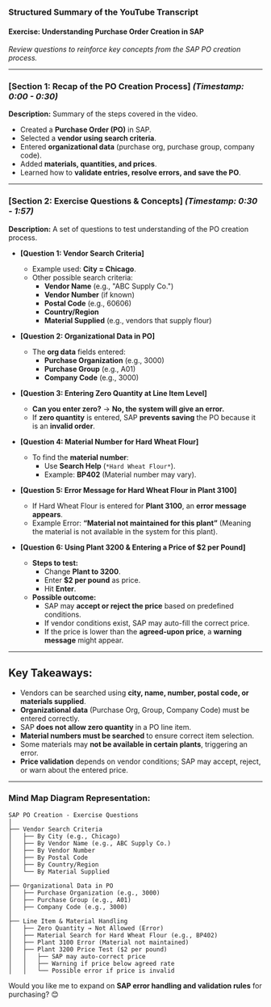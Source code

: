  
### **Structured Summary of the YouTube Transcript**  

#### **Exercise: Understanding Purchase Order Creation in SAP**  
*Review questions to reinforce key concepts from the SAP PO creation process.*  

---

### **[Section 1: Recap of the PO Creation Process]** *(Timestamp: 0:00 - 0:30)*  
**Description:** Summary of the steps covered in the video.  

- Created a **Purchase Order (PO)** in SAP.  
- Selected a **vendor using search criteria**.  
- Entered **organizational data** (purchase org, purchase group, company code).  
- Added **materials, quantities, and prices**.  
- Learned how to **validate entries, resolve errors, and save the PO**.  

---

### **[Section 2: Exercise Questions & Concepts]** *(Timestamp: 0:30 - 1:57)*  
**Description:** A set of questions to test understanding of the PO creation process.  

- **[Question 1: Vendor Search Criteria]**  
  - Example used: **City = Chicago**.  
  - Other possible search criteria:  
    - **Vendor Name** (e.g., "ABC Supply Co.")  
    - **Vendor Number** (if known)  
    - **Postal Code** (e.g., 60606)  
    - **Country/Region**  
    - **Material Supplied** (e.g., vendors that supply flour)  

- **[Question 2: Organizational Data in PO]**  
  - The **org data** fields entered:  
    - **Purchase Organization** (e.g., 3000)  
    - **Purchase Group** (e.g., A01)  
    - **Company Code** (e.g., 3000)  

- **[Question 3: Entering Zero Quantity at Line Item Level]**  
  - **Can you enter zero?** → **No, the system will give an error.**  
  - If **zero quantity** is entered, SAP **prevents saving** the PO because it is an **invalid order**.  

- **[Question 4: Material Number for Hard Wheat Flour]**  
  - To find the **material number**:  
    - Use **Search Help** (`*Hard Wheat Flour*`).  
    - Example: **BP402** (Material number may vary).  

- **[Question 5: Error Message for Hard Wheat Flour in Plant 3100]**  
  - If Hard Wheat Flour is entered for **Plant 3100**, an **error message appears**.  
  - Example Error: **“Material not maintained for this plant”** (Meaning the material is not available in the system for this plant).  

- **[Question 6: Using Plant 3200 & Entering a Price of $2 per Pound]**  
  - **Steps to test:**  
    - Change **Plant to 3200**.  
    - Enter **$2 per pound** as price.  
    - Hit **Enter**.  
  - **Possible outcome:**  
    - SAP may **accept or reject the price** based on predefined conditions.  
    - If vendor conditions exist, SAP may auto-fill the correct price.  
    - If the price is lower than the **agreed-upon price**, a **warning message** might appear.  

---

## **Key Takeaways:**  
- Vendors can be searched using **city, name, number, postal code, or materials supplied**.  
- **Organizational data** (Purchase Org, Group, Company Code) must be entered correctly.  
- SAP **does not allow zero quantity** in a PO line item.  
- **Material numbers must be searched** to ensure correct item selection.  
- Some materials may **not be available in certain plants**, triggering an error.  
- **Price validation** depends on vendor conditions; SAP may accept, reject, or warn about the entered price.  

---

### **Mind Map Diagram Representation:**  
```
SAP PO Creation - Exercise Questions  
│  
├── Vendor Search Criteria  
│   ├── By City (e.g., Chicago)  
│   ├── By Vendor Name (e.g., ABC Supply Co.)  
│   ├── By Vendor Number  
│   ├── By Postal Code  
│   ├── By Country/Region  
│   └── By Material Supplied  
│  
├── Organizational Data in PO  
│   ├── Purchase Organization (e.g., 3000)  
│   ├── Purchase Group (e.g., A01)  
│   ├── Company Code (e.g., 3000)  
│  
├── Line Item & Material Handling  
│   ├── Zero Quantity → Not Allowed (Error)  
│   ├── Material Search for Hard Wheat Flour (e.g., BP402)  
│   ├── Plant 3100 Error (Material not maintained)  
│   ├── Plant 3200 Price Test ($2 per pound)  
│   │   ├── SAP may auto-correct price  
│   │   ├── Warning if price below agreed rate  
│   │   └── Possible error if price is invalid  
```

Would you like me to expand on **SAP error handling and validation rules** for purchasing? 😊